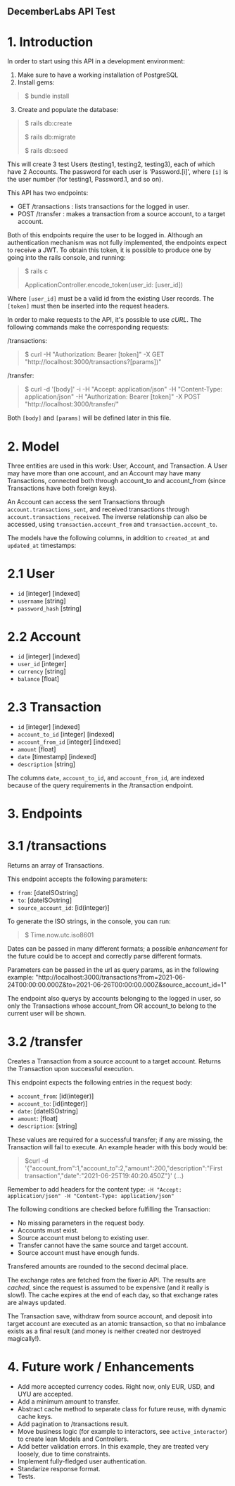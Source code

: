 ## DecemberLabs API Test

# 1. Introduction
In order to start using this API in a development environment:
  1) Make sure to have a working installation of PostgreSQL
  2) Install gems:
  > $ bundle install
  3) Create and populate the database: 
  > $ rails db:create
  > 
  > $ rails db:migrate
  > 
  > $ rails db:seed

This will create 3 test Users (testing1, testing2, testing3), each of which have 2 Accounts.
The password for each user is 'Password.[i]', where `[i]` is the user number (for testing1, Password.1, and so on).

This API has two endpoints:
  - GET  /transactions : lists transactions for the logged in user.
  - POST /transfer : makes a transaction from a source account, to a target account.

Both of this endpoints require the user to be logged in. Although an authentication mechanism was not fully implemented, the endpoints expect to receive a JWT. To obtain this token, it is possible to produce one by going into the rails console, and running:
> $ rails c
> 
> ApplicationController.encode_token(user_id: [user_id])

Where `[user_id]` must be a valid id from the existing User records. The `[token]` must then be inserted into the request headers.

In order to make requests to the API, it's possible to use *cURL*. The following commands make the corresponding requests:

  /transactions: 
  > $ curl -H "Authorization: Bearer [token]" -X GET "http://localhost:3000/transactions?[params])"

  /transfer: 
  > $ curl -d '[body]' -i -H "Accept: application/json" -H "Content-Type: application/json" -H "Authorization: Bearer [token]" -X POST "http://localhost:3000/transfer/"

Both `[body]` and `[params]` will be defined later in this file.


# 2. Model
Three entities are used in this work: User, Account, and Transaction.
A User may have more than one account, and an Account may have many Transactions, connected both through account_to and account_from (since Transactions have both foreign keys).

An Account can access the sent Transactions through `account.transactions_sent`, and received transactions through `account.transactions_received`. The inverse relationship can also be accessed, using `transaction.account_from` and `transaction.account_to`.

The models have the following columns, in addition to `created_at` and `updated_at` timestamps:

# 2.1 User
 - `id` [integer] [indexed]
 - `username` [string]
 - `password_hash` [string]

# 2.2 Account
 - `id` [integer] [indexed]
 - `user_id` [integer]
 - `currency` [string]
 - `balance` [float]

# 2.3 Transaction
 - `id` [integer] [indexed]
 - `account_to_id` [integer] [indexed]
 - `account_from_id` [integer] [indexed]
 - `amount` [float]
 - `date` [timestamp] [indexed]
 - `description` [string]

The columns `date`, `account_to_id`, and `account_from_id`, are indexed because of the query requirements in the /transaction endpoint.


# 3. Endpoints

# 3.1 /transactions
Returns an array of Transactions.

This endpoint accepts the following parameters:
  - `from`: [dateISOstring]
  - `to`: [dateISOstring]
  - `source_account_id`: [id(integer)]

To generate the ISO strings, in the console, you can run:

> $ Time.now.utc.iso8601

Dates can be passed in many different formats; a possible *enhancement* for the future could be to accept and correctly parse different formats.

Parameters can be passed in the url as query params, as in the following example:
  "http://localhost:3000/transactions?from=2021-06-24T00:00:00.000Z&to=2021-06-26T00:00:00.000Z&source_account_id=1"

The endpoint also querys by accounts belonging to the logged in user, so only the Transactions whose account_from OR account_to belong to the current user will be shown.

# 3.2 /transfer
Creates a Transaction from a source account to a target account.
Returns the Transaction upon successful execution.

This endpoint expects the following entries in the request body:
  - `account_from`: [id(integer)]
  - `account_to`: [id(integer)]
  - `date`: [dateISOstring]
  - `amount`: [float]
  - `description`: [string]

These values are required for a successful transfer; if any are missing, the Transaction will fail to execute. An example header with this body would be:
  > $curl -d '{"account_from":1,"account_to":2,"amount":200,"description":"First transaction","date":"2021-06-25T19:40:20.450Z"}' (...)

Remember to add headers for the content type:
  `-H "Accept: application/json" -H "Content-Type: application/json"`

The following conditions are checked before fulfilling the Transaction:
  - No missing parameters in the request body.
  - Accounts must exist.
  - Source account must belong to existing user.
  - Transfer cannot have the same source and target account.
  - Source account must have enough funds.

Transfered amounts are rounded to the second decimal place.

The exchange rates are fetched from the fixer.io API. The results are *cached*, since the request is assumed to be expensive (and it really is slow!). The cache expires at the end of each day, so that exchange rates are always updated.

The Transaction save, withdraw from source account, and deposit into target account are executed as an atomic transaction, so that no imbalance exists as a final result (and money is neither created nor destroyed magically!).


# 4. Future work / Enhancements
  - Add more accepted currency codes. Right now, only EUR, USD, and UYU are accepted.
  - Add a minimum amount to transfer.
  - Abstract cache method to separate class for future reuse, with dynamic cache keys.
  - Add pagination to /transactions result.
  - Move business logic (for example to interactors, see `active_interactor`) to create lean Models and Controllers.
  - Add better validation errors. In this example, they are treated very loosely, due to time constraints.
  - Implement fully-fledged user authentication.
  - Standarize response format.
  - Tests.
